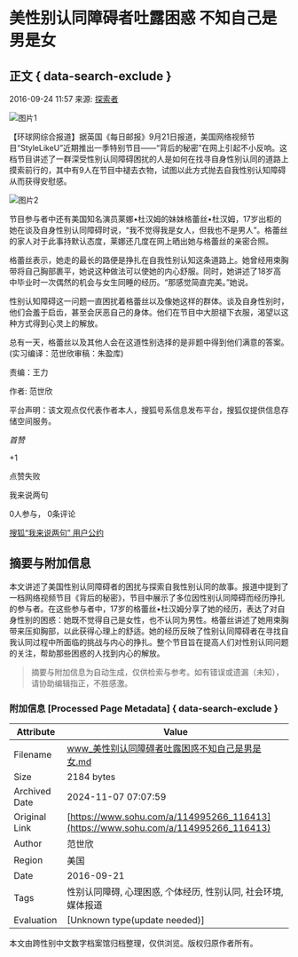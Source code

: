 # 美性别认同障碍者吐露困惑 不知自己是男是女

## 正文 { data-search-exclude }


2016-09-24 11:57 来源: [探索者](https://www.sohu.com/a/%E6%8E%A2%E7%B4%A2%E8%80%85?spm=smpc.content-abroad.content.1.1730962984353PuAlzrj)

![图片1](http://n1.itc.cn/img8/wb/recom/2016/09/24/147468942814098276.JPEG)

【环球网综合报道】据英国《每日邮报》9月21日报道，美国网络视频节目“StyleLikeU”近期推出一季特别节目——“背后的秘密”在网上引起不小反响。这档节目讲述了一群深受性别认同障碍困扰的人是如何在找寻自身性别认同的道路上摸索前行的，其中有9人在节目中褪去衣物，试图以此方式抛去自我性别认知障碍从而获得安慰感。

![图片2](http://n1.itc.cn/img8/wb/recom/2016/09/24/147468942972006492.JPEG)

节目参与者中还有美国知名演员莱娜•杜汉姆的妹妹格蕾丝•杜汉姆，17岁出柜的她在谈及自身性别认同障碍时说，“我不觉得我是女人，但我也不是男人”。格蕾丝的家人对于此事持默认态度，莱娜还几度在网上晒出她与格蕾丝的亲密合照。

格蕾丝表示，她走的最长的路便是挣扎在自我性别认知这条道路上。她曾经用束胸带将自己胸部裹平，她说这种做法可以使她的内心舒服。同时，她讲述了18岁高中毕业时一次偶然的机会与女生同睡的经历。“那感觉简直完美。”她说。

性别认知障碍这一问题一直困扰着格蕾丝以及像她这样的群体。谈及自身性别时，他们会羞于启齿，甚至会厌恶自己的身体。他们在节目中大胆褪下衣服，渴望以这种方式得到心灵上的解放。

总有一天，格蕾丝以及其他人会在这道性别选择的是非题中得到他们满意的答案。(实习编译：范世欣审稿：朱盈库)

责编：王力

作者: 范世欣

平台声明：该文观点仅代表作者本人，搜狐号系信息发布平台，搜狐仅提供信息存储空间服务。

_首赞_

+1

点赞失败

我来说两句

0人参与， 0条评论

[搜狐“我来说两句” 用户公约](http://zt.pinglun.sohu.com/s2014/sljyhgy/index.shtml)
<!-- tcd_original_link https://www.sohu.com/a/114995266_116413 -->
## 摘要与附加信息

<!-- tcd_abstract -->
本文讲述了美国性别认同障碍者的困扰与探索自我性别认同的故事。报道中提到了一档网络视频节目《背后的秘密》，节目中展示了多位因性别认同障碍而经历挣扎的参与者。在这些参与者中，17岁的格蕾丝•杜汉姆分享了她的经历，表达了对自身性别的困惑：她既不觉得自己是女性，也不认同为男性。格蕾丝讲述了她用束胸带来压抑胸部，以此获得心理上的舒适。她的经历反映了性别认同障碍者在寻找自我认同过程中所面临的挑战与内心的挣扎。整个节目旨在提高人们对性别认同问题的关注，帮助那些困惑的人找到内心的解放。
<!-- tcd_abstract_end -->

> 摘要与附加信息为自动生成，仅供检索与参考。如有错误或遗漏（未知），请协助编辑指正，不胜感激。

### 附加信息 [Processed Page Metadata] { data-search-exclude }

| Attribute       | Value                                  |
|-----------------|----------------------------------------|
| Filename        | www_美性别认同障碍者吐露困惑不知自己是男是女.md                             |
| Size            | 2184 bytes                           |
| Archived Date   | 2024-11-07 07:07:59                             |
| Original Link   | [https://www.sohu.com/a/114995266_116413](https://www.sohu.com/a/114995266_116413)                       |
| Author          | 范世欣                               |
| Region          | 美国                               |
| Date            | 2016-09-21                                 |
| Tags            | 性别认同障碍, 心理困惑, 个体经历, 性别认同, 社会环境, 媒体报道                                 |
| Evaluation            | [Unknown type(update needed)]                                 |
<!-- tcd_table_end -->

本文由跨性别中文数字档案馆归档整理，仅供浏览。版权归原作者所有。
